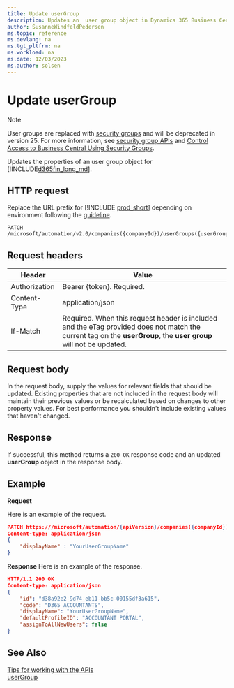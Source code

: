 ```yaml
---
title: Update userGroup
description: Updates an  user group object in Dynamics 365 Business Central.
author: SusanneWindfeldPedersen
ms.topic: reference
ms.devlang: na
ms.tgt_pltfrm: na
ms.workload: na
ms.date: 12/03/2023
ms.author: solsen
---
```


<!-- NOTE: This article is an auto-generated stub from the metadata file. -->
<!-- The sections marked with an EDIT_IS_REQUIRED require manual editing. -->
# Update userGroup

> [!NOTE]  
> User groups are replaced with [security groups](../../upgrade/deprecated-features-user-groups.md) and will be deprecated in version 25. For more information, see [security group APIs](../resources/dynamics_securitygroups.md) and [Control Access to Business Central Using Security Groups](/dynamics365/business-central/ui-security-groups).

Updates the properties of an user group object for [!INCLUDE[d365fin_long_md](../../includes/d365fin_long_md.md)].

## HTTP request

Replace the URL prefix for [!INCLUDE [prod_short](../../includes/prod_short.md)] depending on environment following the [guideline](../../api-reference/v2.0/enabling-apis-for-dynamics-nav.md).

```
PATCH /microsoft/automation/v2.0/companies({companyId})/userGroups({userGroupId})
```

## Request headers

|Header|Value|
|------|-----|
|Authorization  |Bearer {token}. Required. |
|Content-Type  |application/json|
|If-Match      |Required. When this request header is included and the eTag provided does not match the current tag on the **userGroup**, the **user group** will not be updated. |

## Request body

In the request body, supply the values for relevant fields that should be updated. Existing properties that are not included in the request body will maintain their previous values or be recalculated based on changes to other property values. For best performance you shouldn't include existing values that haven't changed.

## Response

If successful, this method returns a ```200 OK``` response code and an updated **userGroup** object in the response body.

## Example

**Request**

Here is an example of the request.
<!-- START>EDIT_IS_REQUIRED. There URL for accessing the endpoint might be different. Fill in the property values)-->

```json
PATCH https:///microsoft/automation/{apiVersion}/companies({companyId})/userGroups({userGroupId})
Content-type: application/json
{
    "displayName" : "YourUserGroupName"
}
```

**Response**
Here is an example of the response.

```json
HTTP/1.1 200 OK
Content-type: application/json
{
    "id": "d38a92e2-9d74-eb11-bb5c-00155df3a615",
    "code": "D365 ACCOUNTANTS",
    "displayName": "YourUserGroupName",
    "defaultProfileID": "ACCOUNTANT PORTAL",
    "assignToAllNewUsers": false
}
```

## See Also

[Tips for working with the APIs](../../developer/devenv-connect-apps-tips.md)  
[userGroup](../resources/dynamics_userGroup.md)